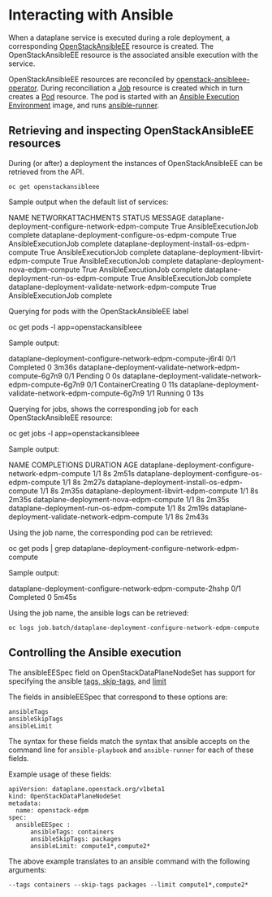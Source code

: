 # Interacting with Ansible

When a dataplane service is executed during a role deployment, a corresponding
[OpenStackAnsibleEE](https://openstack-k8s-operators.github.io/openstack-ansibleee-operator/openstack_ansibleee/)
resource is created. The OpenStackAnsibleEE resource is the associated ansible
execution with the service.

OpenStackAnsibleEE resources are reconciled by
[openstack-ansibleee-operator](https://github.com/openstack-k8s-operators/openstack-ansibleee-operator).
During reconciliation a
[Job](https://kubernetes.io/docs/reference/kubernetes-api/workload-resources/job-v1/)
resource is created which in turn creates a
[Pod](https://kubernetes.io/docs/reference/kubernetes-api/workload-resources/pod-v1/) resource. The pod is started with an [Ansible Execution Environment](https://docs.ansible.com/automation-controller/latest/html/userguide/execution_environments.html) image, and runs [ansible-runner](https://ansible.readthedocs.io/projects/runner/en/stable/).

## Retrieving and inspecting OpenStackAnsibleEE resources

During (or after) a deployment the instances of OpenStackAnsibleEE can be
retrieved from the API.

    oc get openstackansibleee

Sample output when the default list of services:

 NAME                                                  NETWORKATTACHMENTS   STATUS   MESSAGE
 dataplane-deployment-configure-network-edpm-compute                        True     AnsibleExecutionJob complete
 dataplane-deployment-configure-os-edpm-compute                             True     AnsibleExecutionJob complete
 dataplane-deployment-install-os-edpm-compute                               True     AnsibleExecutionJob complete
 dataplane-deployment-libvirt-edpm-compute                                  True     AnsibleExecutionJob complete
 dataplane-deployment-nova-edpm-compute                                     True     AnsibleExecutionJob complete
 dataplane-deployment-run-os-edpm-compute                                   True     AnsibleExecutionJob complete
 dataplane-deployment-validate-network-edpm-compute                         True     AnsibleExecutionJob complete

Querying for pods with the OpenStackAnsibleEE label

 oc get pods -l app=openstackansibleee

Sample output:

 dataplane-deployment-configure-network-edpm-compute-j6r4l   0/1     Completed           0          3m36s
 dataplane-deployment-validate-network-edpm-compute-6g7n9    0/1     Pending             0          0s
 dataplane-deployment-validate-network-edpm-compute-6g7n9    0/1     ContainerCreating   0          11s
 dataplane-deployment-validate-network-edpm-compute-6g7n9    1/1     Running             0          13s

Querying for jobs, shows the corresponding job for each OpenStackAnsibleEE resource:

 oc get jobs -l app=openstackansibleee

Sample output:

 NAME                                                  COMPLETIONS   DURATION   AGE
 dataplane-deployment-configure-network-edpm-compute   1/1           8s         2m51s
 dataplane-deployment-configure-os-edpm-compute        1/1           8s         2m27s
 dataplane-deployment-install-os-edpm-compute          1/1           8s         2m35s
 dataplane-deployment-libvirt-edpm-compute             1/1           8s         2m35s
 dataplane-deployment-nova-edpm-compute                1/1           8s         2m35s
 dataplane-deployment-run-os-edpm-compute              1/1           8s         2m19s
 dataplane-deployment-validate-network-edpm-compute    1/1           8s         2m43s

Using the job name, the corresponding pod can be retrieved:

 oc get pods | grep dataplane-deployment-configure-network-edpm-compute

Sample output:

 dataplane-deployment-configure-network-edpm-compute-2hshp   0/1     Completed            0                5m45s

Using the job name, the ansible logs can be retrieved:

    oc logs job.batch/dataplane-deployment-configure-network-edpm-compute

## Controlling the Ansible execution

The ansibleEESpec field on OpenStackDataPlaneNodeSet has support for specifying the
ansible [tags, skip-tags](https://docs.ansible.com/ansible/latest/playbook_guide/playbooks_tags.html#selecting-or-skipping-tags-when-you-run-a-playbook),
and [limit](https://docs.ansible.com/ansible/latest/inventory_guide/intro_patterns.html#patterns-and-ad-hoc-commands)

The fields in ansibleEESpec that correspond to these options are:

    ansibleTags
    ansibleSkipTags
    ansibleLimit

The syntax for these fields match the syntax that ansible accepts on the
command line for `ansible-playbook` and `ansible-runner` for each of these
fields.

Example usage of these fields:

    apiVersion: dataplane.openstack.org/v1beta1
    kind: OpenStackDataPlaneNodeSet
    metadata:
      name: openstack-edpm
    spec:
      ansibleEESpec :
          ansibleTags: containers
          ansibleSkipTags: packages
          ansibleLimit: compute1*,compute2*

The above example translates to an ansible command with the following
arguments:

    --tags containers --skip-tags packages --limit compute1*,compute2*
